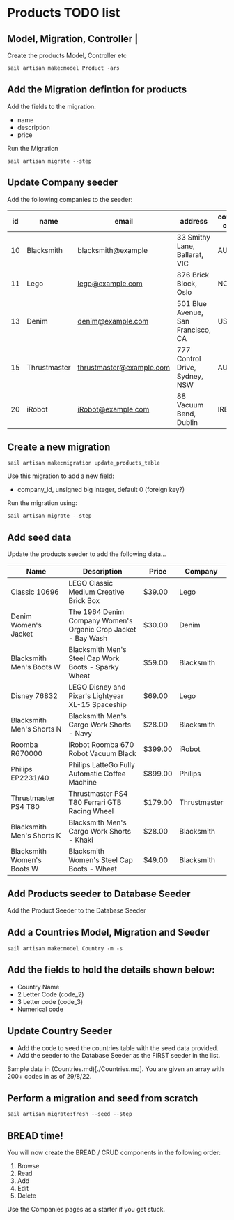 # Products TODO list

## Model, Migration, Controller |

Create the products Model, Controller etc

```shell
sail artisan make:model Product -ars 
```

## Add the Migration defintion for products

Add the fields to the migration:

- name
- description
- price

Run the Migration
```shell
sail artisan migrate --step
```

## Update Company seeder

Add the following companies to the seeder:

| id | name          | email                    | address                            | country code |
|----|---------------|--------------------------|------------------------------------|--------------|
| 10 | Blacksmith    | blacksmith@example       | 33 Smithy Lane, Ballarat, VIC      | AUS          |
| 11 | Lego          | lego@example.com         | 876 Brick Block, Oslo              | NOR          |
| 13 | Denim         | denim@example.com        | 501 Blue Avenue, San Francisco, CA | USA          |
| 15 | Thrustmaster  | thrustmaster@example.com | 777 Control Drive, Sydney, NSW     | AUS          |
| 20 | iRobot        | iRobot@example.com       | 88 Vacuum Bend, Dublin             | IRE          |

## Create a new migration 

```shell
sail artisan make:migration update_products_table
```

Use this migration to add a new field:

- company_id, unsigned big integer, default 0 (foreign key?)

Run the migration using:
```shell
sail artisan migrate --step
```

## Add seed data

Update the products seeder to add the following data...

| Name                       | Description                                                   | Price   | Company      |
|----------------------------|---------------------------------------------------------------|---------|--------------|
| Classic 10696              | LEGO Classic Medium Creative Brick Box                        | $39.00  | Lego         |
| Denim Women's Jacket       | The 1964 Denim Company Women's Organic Crop Jacket - Bay Wash | $30.00  | Denim        |
| Blacksmith Men's Boots W   | Blacksmith Men's Steel Cap Work Boots - Sparky Wheat          | $59.00  | Blacksmith   |
| Disney 76832               | LEGO Disney and Pixar's Lightyear XL-15 Spaceship             | $69.00  | Lego         |
| Blacksmith Men's Shorts N  | Blacksmith Men's Cargo Work Shorts - Navy                     | $28.00  | Blacksmith   |
| Roomba R670000             | iRobot Roomba 670 Robot Vacuum Black                          | $399.00 | iRobot       |
| Philips EP2231/40          | Philips LatteGo Fully Automatic Coffee Machine                | $899.00 | Philips      |
| Thrustmaster PS4 T80       | Thrustmaster PS4 T80 Ferrari GTB Racing Wheel                 | $179.00 | Thrustmaster |
| Blacksmith Men's Shorts K  | Blacksmith Men's Cargo Work Shorts - Khaki                    | $28.00  | Blacksmith   |
| Blacksmith Women's Boots W | Blacksmith Women's Steel Cap Boots - Wheat                    | $49.00  | Blacksmith   |


## Add Products seeder to Database Seeder

Add the Product Seeder to the Database Seeder


## Add a Countries Model, Migration and Seeder

```shell
sail artisan make:model Country -m -s 
```

## Add the fields to hold the details shown below:

- Country Name
- 2 Letter Code (code_2)
- 3 Letter code (code_3)
- Numerical code


## Update Country Seeder

- Add the code to seed the countries table with the seed data provided.
- Add the seeder to the Database Seeder as the FIRST seeder in the list.

Sample data in (Countries.md)[./Countries.md]. You are given an array with 200+ codes in as of 29/8/22.


## Perform a migration and seed from scratch

``` shell
sail artisan migrate:fresh --seed --step
```

## BREAD time!

You will now create the BREAD / CRUD components in the following order:
1. Browse
2. Read
3. Add
4. Edit
5. Delete

Use the Companies pages as a starter if you get stuck.



